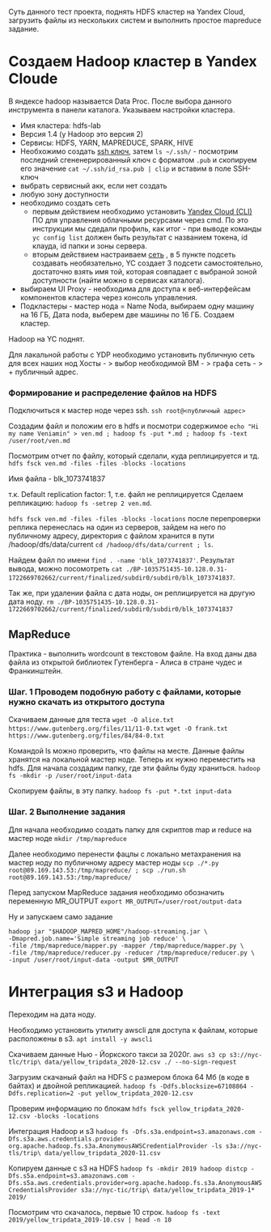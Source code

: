 Суть данного тест проекта, поднять HDFS кластер на Yandex Cloud, загрузить файлы из нескольких систем и выполнить простое mapreduce задание.

# Создаем Hadoop кластер в Yandex Cloude

В яндексе hadoop называется Data Proc. После выбора данного инструмента в панели каталога.
Указываем настройки кластера. 
* Имя кластера: hdfs-lab
* Версия 1.4 (у Hadoop это версия 2)
* Сервисы: HDFS, YARN, MAPREDUCE, SPARK, HIVE
* Необхожимо создать [ssh ключ](https://git-scm.com/book/ru/v2/Git-%D0%BD%D0%B0-%D1%81%D0%B5%D1%80%D0%B2%D0%B5%D1%80%D0%B5-%D0%93%D0%B5%D0%BD%D0%B5%D1%80%D0%B0%D1%86%D0%B8%D1%8F-%D0%BE%D1%82%D0%BA%D1%80%D1%8B%D1%82%D0%BE%D0%B3%D0%BE-SSH-%D0%BA%D0%BB%D1%8E%D1%87%D0%B0), затем ```ls ~/.ssh/``` - посмотрим последний сгененерированный ключ с форматом ```.pub``` и скопируем его значение ```cat ~/.ssh/id_rsa.pub | clip``` и вставим в поле SSH-ключ 
* выбрать сервисный акк, если нет создать
* любую зону доступности 
* необходимо создать сеть 
    * первым действием необходимо установить [Yandex Cloud (CLI)](https://yandex.cloud/ru/docs/cli/quickstart#install) ПО для управления облачными ресурсами через cmd. По это инструкции мы сдедали профиль, как итог - при выводе команды ```yc config list``` должен быть результат с названием токена, id клауда, id папки и зоны сервера. 
    * вторым действием настраиваем [сеть](https://yandex.cloud/ru/docs/vpc/operations/create-nat-gateway) , в 5 пункте подсеть создавать необязательно, YC создает 3 подсети самостоятельно, достаточно взять имя той, которая совпадает с выбраной зоной доступности (найти можно в сервисах каталога).
* выбираем UI Proxy - необходима для доступа к веб-интерфейсам компонентов кластера через консоль управления.
* Подкластеры - мастер нода = Name Noda, выбираем одну машину на 16 ГБ, Дата noda, выберем две машины  по 16 ГБ. Создаем кластер.


Hadoop на YC поднят.  

Для лакальной работы с YDP необходимо установить публичную сеть для всех наших нод Хосты - > выбор необходимой ВМ - > графа сеть - > + публичный адрес.



### Формирование и распределeние файлов на HDFS
Подключиться к мастер ноде через ssh.
```ssh root@<публичный адрес>```

Создадим файл и положим его в hdfs и посмотри содержимое 
```echo "Hi my name Veniamin" > ven.md ; hadoop fs -put *.md ; hadoop fs -text /user/root/ven.md```

Посмотрим отчет по файлу, который сделали, куда реплицируется и тд.
```hdfs fsck ven.md -files -files -blocks -locations```

Имя файла - blk_1073741837

т.к. Default replication factor: 1, т.е. файл не реплицируется
Сделаем репликацию: ```hadoop fs -setrep 2 ven.md```.

```hdfs fsck ven.md -files -files -blocks -locations``` после перепроверки реплика перенеслась на один из серверов, зайдем на него по публичному адресу, директория с файлом хранится в пути /hadoop/dfs/data/current ```cd /hadoop/dfs/data/current ; ls```.

Найдем файл по имени ```find . -name 'blk_1073741837'```. Результат вывода, можно посомотреть ```cat ./BP-1035751435-10.128.0.31-1722669702662/current/finalized/subdir0/subdir0/blk_1073741837```.

Так же, при удалении файла с дата ноды, он реплицируется на другую дата ноду.
```rm ./BP-1035751435-10.128.0.31-1722669702662/current/finalized/subdir0/subdir0/blk_1073741837```


## MapReduce
Практика - выполнить wordcount в текстовом файле. На вход даны два файла 
из открытой библиотек Гутенберга - Алиса в стране чудес и Франкинштейн.

### Шаг. 1 Проводем подобную работу с файлами, которые нужно скачать из открытого доступа

Скачиваем данные для теста
```wget -O alice.txt https://www.gutenberg.org/files/11/11-0.txt```
```wget -O frank.txt https://www.gutenberg.org/files/84/84-0.txt```

Командой ls можно проверить, что файлы на месте. Данные файлы хранятся на локальной мастер ноде. Теперь их нужно переместить на hdfs. Для начала создадим папку, где эти файлы буду храниться.
```hadoop fs -mkdir -p /user/root/input-data```

Скопируем файлы, в эту папку.
```hadoop fs -put *.txt input-data```

### Шаг. 2 Выполнение задания

Для начала необходимо создать папку для скриптов map и reduce на мастер ноде
```mkdir /tmp/mapreduce```

Далее необходимо перенести фацлы с локально метахранения на мастер ноду по публичному адресу мастер ноды
```scp ./*.py root@89.169.143.53:/tmp/mapreduce/ ; scp ./run.sh root@89.169.143.53:/tmp/mapreduce/```

Перед запуском MapReduce задания необходимо обозначить переменную MR_OUTPUT
```export MR_OUTPUT=/user/root/output-data```

Ну и запускаем само задание

```
hadoop jar "$HADOOP_MAPRED_HOME"/hadoop-streaming.jar \
-Dmapred.job.name='Simple streaming job reduce' \
-file /tmp/mapreduce/mapper.py -mapper /tmp/mapreduce/mapper.py \
-file /tmp/mapreduce/reducer.py -reducer /tmp/mapreduce/reducer.py \
-input /user/root/input-data -output $MR_OUTPUT
```



# Интеграция s3 и Hadoop
Переходим на дата ноду. 

Необходимо установить утилиту awscli для доступа к файлам, которые расположены в s3. 
```apt install -y awscli```

Скачиваем данные Нью - Йоркского такси за 2020г. 
```aws s3 cp s3://nyc-tlc/trip\ data/yellow_tripdata_2020-12.csv ./ --no-sign-request```

Загрузим скачаный файл на HDFS с размером блока 64 Мб (в коде в байтах) и двойной репликацией. 
```hadoop fs -Ddfs.blocksize=67108864 -Ddfs.replication=2 -put yellow_tripdata_2020-12.csv```

Проверим информацию по блокам
```hdfs fsck yellow_tripdata_2020-12.csv -blocks -locations```

Интеграция Hadoop и s3 
```hadoop fs -Dfs.s3a.endpoint=s3.amazonaws.com -Dfs.s3a.aws.credentials.provider-org.apache.hadoop.fs.s3a.AnonymousAWSCredentialProvider -ls s3a://nyc-tls/trip\ data/yellow_tripdata_2020-11.csv```

Копируем данные с s3 на HDFS
```hadoop fs -mkdir 2019 hadoop distcp -Dfs.s5a.endpoint=s3.amazonaws.com -Dfs.s5a.aws.credentials.provider=org.apache.hadoop.fs.s3a.AnonymousAWSCredentialsProvider s3a://nyc-tic/trip\ data/yellow_tripdata_2019-1* 2019/```

Посмотрим что скачалось, первые 10 строк.
```hadoop fs -text 2019/yellow_tripdata_2019-10.csv | head -n 10```

